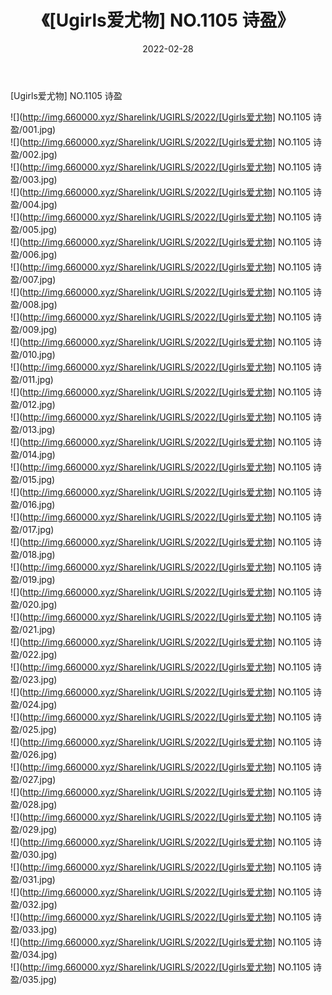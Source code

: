 ﻿---
layout: post
title:  《[Ugirls爱尤物] NO.1105 诗盈》
date:   2022-02-28
img: http://img.660000.xyz/Sharelink/UGIRLS/2022/[Ugirls爱尤物] NO.1105 诗盈/000.jpg
categories: [美女, 清纯, 唯美]
---

[Ugirls爱尤物] NO.1105 诗盈

 ![](http://img.660000.xyz/Sharelink/UGIRLS/2022/[Ugirls爱尤物] NO.1105 诗盈/001.jpg) <br>![](http://img.660000.xyz/Sharelink/UGIRLS/2022/[Ugirls爱尤物] NO.1105 诗盈/002.jpg) <br>![](http://img.660000.xyz/Sharelink/UGIRLS/2022/[Ugirls爱尤物] NO.1105 诗盈/003.jpg) <br>![](http://img.660000.xyz/Sharelink/UGIRLS/2022/[Ugirls爱尤物] NO.1105 诗盈/004.jpg) <br>![](http://img.660000.xyz/Sharelink/UGIRLS/2022/[Ugirls爱尤物] NO.1105 诗盈/005.jpg) <br>![](http://img.660000.xyz/Sharelink/UGIRLS/2022/[Ugirls爱尤物] NO.1105 诗盈/006.jpg) <br>![](http://img.660000.xyz/Sharelink/UGIRLS/2022/[Ugirls爱尤物] NO.1105 诗盈/007.jpg) <br>![](http://img.660000.xyz/Sharelink/UGIRLS/2022/[Ugirls爱尤物] NO.1105 诗盈/008.jpg) <br>![](http://img.660000.xyz/Sharelink/UGIRLS/2022/[Ugirls爱尤物] NO.1105 诗盈/009.jpg) <br>![](http://img.660000.xyz/Sharelink/UGIRLS/2022/[Ugirls爱尤物] NO.1105 诗盈/010.jpg) <br>![](http://img.660000.xyz/Sharelink/UGIRLS/2022/[Ugirls爱尤物] NO.1105 诗盈/011.jpg) <br>![](http://img.660000.xyz/Sharelink/UGIRLS/2022/[Ugirls爱尤物] NO.1105 诗盈/012.jpg) <br>![](http://img.660000.xyz/Sharelink/UGIRLS/2022/[Ugirls爱尤物] NO.1105 诗盈/013.jpg) <br>![](http://img.660000.xyz/Sharelink/UGIRLS/2022/[Ugirls爱尤物] NO.1105 诗盈/014.jpg) <br>![](http://img.660000.xyz/Sharelink/UGIRLS/2022/[Ugirls爱尤物] NO.1105 诗盈/015.jpg) <br>![](http://img.660000.xyz/Sharelink/UGIRLS/2022/[Ugirls爱尤物] NO.1105 诗盈/016.jpg) <br>![](http://img.660000.xyz/Sharelink/UGIRLS/2022/[Ugirls爱尤物] NO.1105 诗盈/017.jpg) <br>![](http://img.660000.xyz/Sharelink/UGIRLS/2022/[Ugirls爱尤物] NO.1105 诗盈/018.jpg) <br>![](http://img.660000.xyz/Sharelink/UGIRLS/2022/[Ugirls爱尤物] NO.1105 诗盈/019.jpg) <br>![](http://img.660000.xyz/Sharelink/UGIRLS/2022/[Ugirls爱尤物] NO.1105 诗盈/020.jpg) <br>![](http://img.660000.xyz/Sharelink/UGIRLS/2022/[Ugirls爱尤物] NO.1105 诗盈/021.jpg) <br>![](http://img.660000.xyz/Sharelink/UGIRLS/2022/[Ugirls爱尤物] NO.1105 诗盈/022.jpg) <br>![](http://img.660000.xyz/Sharelink/UGIRLS/2022/[Ugirls爱尤物] NO.1105 诗盈/023.jpg) <br>![](http://img.660000.xyz/Sharelink/UGIRLS/2022/[Ugirls爱尤物] NO.1105 诗盈/024.jpg) <br>![](http://img.660000.xyz/Sharelink/UGIRLS/2022/[Ugirls爱尤物] NO.1105 诗盈/025.jpg) <br>![](http://img.660000.xyz/Sharelink/UGIRLS/2022/[Ugirls爱尤物] NO.1105 诗盈/026.jpg) <br>![](http://img.660000.xyz/Sharelink/UGIRLS/2022/[Ugirls爱尤物] NO.1105 诗盈/027.jpg) <br>![](http://img.660000.xyz/Sharelink/UGIRLS/2022/[Ugirls爱尤物] NO.1105 诗盈/028.jpg) <br>![](http://img.660000.xyz/Sharelink/UGIRLS/2022/[Ugirls爱尤物] NO.1105 诗盈/029.jpg) <br>![](http://img.660000.xyz/Sharelink/UGIRLS/2022/[Ugirls爱尤物] NO.1105 诗盈/030.jpg) <br>![](http://img.660000.xyz/Sharelink/UGIRLS/2022/[Ugirls爱尤物] NO.1105 诗盈/031.jpg) <br>![](http://img.660000.xyz/Sharelink/UGIRLS/2022/[Ugirls爱尤物] NO.1105 诗盈/032.jpg) <br>![](http://img.660000.xyz/Sharelink/UGIRLS/2022/[Ugirls爱尤物] NO.1105 诗盈/033.jpg) <br>![](http://img.660000.xyz/Sharelink/UGIRLS/2022/[Ugirls爱尤物] NO.1105 诗盈/034.jpg) <br>![](http://img.660000.xyz/Sharelink/UGIRLS/2022/[Ugirls爱尤物] NO.1105 诗盈/035.jpg) <br>